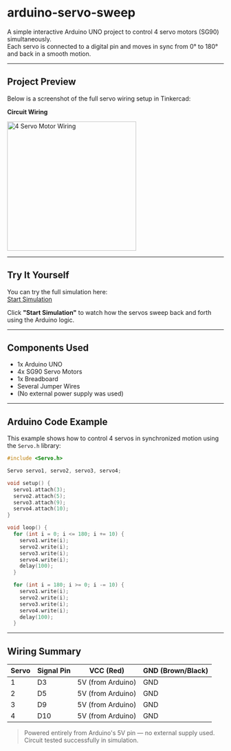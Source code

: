 # arduino-servo-sweep

A simple interactive Arduino UNO project to control 4 servo motors (SG90) simultaneously.  
Each servo is connected to a digital pin and moves in sync from 0° to 180° and back in a smooth motion.

---

## Project Preview

Below is a screenshot of the full servo wiring setup in Tinkercad:

**Circuit Wiring**

<img src="images/4servo.png" alt="4 Servo Motor Wiring" width="300"/>

---

## Try It Yourself

You can try the full simulation here:  
 [Start Simulation]((https://www.tinkercad.com/things/9ysM454EFyN-incredible-gaaris-kasi))

Click **"Start Simulation"** to watch how the servos sweep back and forth using the Arduino logic.

---

## Components Used

- 1x Arduino UNO  
- 4x SG90 Servo Motors  
- 1x Breadboard  
- Several Jumper Wires  
- (No external power supply was used)

---

## Arduino Code Example

This example shows how to control 4 servos in synchronized motion using the `Servo.h` library:

```cpp
#include <Servo.h>

Servo servo1, servo2, servo3, servo4;

void setup() {
  servo1.attach(3);
  servo2.attach(5);
  servo3.attach(9);
  servo4.attach(10);
}

void loop() {
  for (int i = 0; i <= 180; i += 10) {
    servo1.write(i);
    servo2.write(i);
    servo3.write(i);
    servo4.write(i);
    delay(100);
  }

  for (int i = 180; i >= 0; i -= 10) {
    servo1.write(i);
    servo2.write(i);
    servo3.write(i);
    servo4.write(i);
    delay(100);
  }
```
---

## Wiring Summary

| Servo | Signal Pin | VCC (Red)         | GND (Brown/Black) |
|-------|------------|-------------------|-------------------|
| 1     | D3         | 5V (from Arduino) | GND               |
| 2     | D5         | 5V (from Arduino) | GND               |
| 3     | D9         | 5V (from Arduino) | GND               |
| 4     | D10        | 5V (from Arduino) | GND               |

> Powered entirely from Arduino's 5V pin — no external supply used.  
> Circuit tested successfully in simulation.
